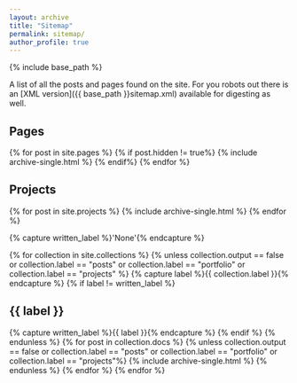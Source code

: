 ```yaml
---
layout: archive
title: "Sitemap"
permalink: sitemap/
author_profile: true
---
```


{% include base_path %}

A list of all the posts and pages found on the site. For you robots out there is an [XML version]({{ base_path }}sitemap.xml) available for digesting as well.

<h2>Pages</h2>
{% for post in site.pages %}
  {% if post.hidden != true%}
    {% include archive-single.html %}
  {% endif%}
{% endfor %}


<h2>Projects</h2>
{% for post in site.projects %}
  {% include archive-single.html %}
{% endfor %}

<!-- <h2>Posts</h2>
{% for post in site.posts %}
  {% include archive-single.html %}
{% endfor %} -->

{% capture written_label %}'None'{% endcapture %}

{% for collection in site.collections %}
{% unless collection.output == false or collection.label == "posts"  or collection.label == "portfolio" or collection.label == "projects" %}
  {% capture label %}{{ collection.label }}{% endcapture %}
  {% if label != written_label %}
  <h2>{{ label }}</h2>
  {% capture written_label %}{{ label }}{% endcapture %}
  {% endif %}
{% endunless %}
{% for post in collection.docs %}
  {% unless collection.output == false or collection.label == "posts" or collection.label == "portfolio" or collection.label == "projects"%}
  {% include archive-single.html %}
  {% endunless %}
{% endfor %}
{% endfor %}
